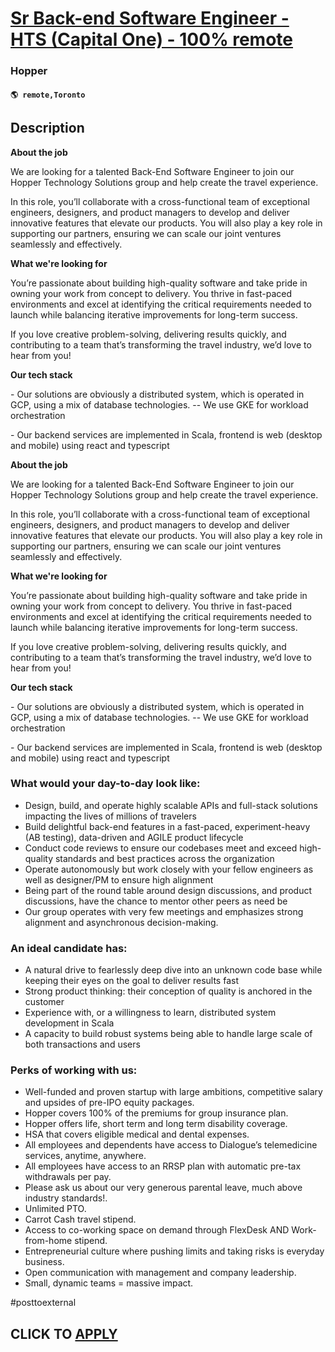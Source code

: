 # [Sr Back-end Software Engineer - HTS (Capital One) - 100% remote](https://www.remotewlb.com/apply/sr-back-end-software-engineer-hts-capital-one-100-remote)  
### Hopper  
#### `🌎 remote,Toronto`  

## Description

 **About the job**

  

We are looking for a talented Back-End Software Engineer to join our Hopper Technology Solutions group and help create the travel experience.

  

In this role, you’ll collaborate with a cross-functional team of exceptional engineers, designers, and product managers to develop and deliver innovative features that elevate our products. You will also play a key role in supporting our partners, ensuring we can scale our joint ventures seamlessly and effectively.

  

 **What we're looking for**

  

You’re passionate about building high-quality software and take pride in owning your work from concept to delivery. You thrive in fast-paced environments and excel at identifying the critical requirements needed to launch while balancing iterative improvements for long-term success.

  

If you love creative problem-solving, delivering results quickly, and contributing to a team that’s transforming the travel industry, we’d love to hear from you!

  

 **Our tech stack**

  

\- Our solutions are obviously a distributed system, which is operated in GCP, using a mix of database technologies. -- We use GKE for workload orchestration

\- Our backend services are implemented in Scala, frontend is web (desktop and mobile) using react and typescript

  

 **About the job**

  

We are looking for a talented Back-End Software Engineer to join our Hopper Technology Solutions group and help create the travel experience.

  

In this role, you’ll collaborate with a cross-functional team of exceptional engineers, designers, and product managers to develop and deliver innovative features that elevate our products. You will also play a key role in supporting our partners, ensuring we can scale our joint ventures seamlessly and effectively.

  

 **What we're looking for**

  

You’re passionate about building high-quality software and take pride in owning your work from concept to delivery. You thrive in fast-paced environments and excel at identifying the critical requirements needed to launch while balancing iterative improvements for long-term success.

  

If you love creative problem-solving, delivering results quickly, and contributing to a team that’s transforming the travel industry, we’d love to hear from you!

  

 **Our tech stack**

  

\- Our solutions are obviously a distributed system, which is operated in GCP, using a mix of database technologies. -- We use GKE for workload orchestration

\- Our backend services are implemented in Scala, frontend is web (desktop and mobile) using react and typescript

  

### What would your day-to-day look like:

* Design, build, and operate highly scalable APIs and full-stack solutions impacting the lives of millions of travelers
* Build delightful back-end features in a fast-paced, experiment-heavy (AB testing), data-driven and AGILE product lifecycle
* Conduct code reviews to ensure our codebases meet and exceed high-quality standards and best practices across the organization
* Operate autonomously but work closely with your fellow engineers as well as designer/PM to ensure high alignment 
* Being part of the round table around design discussions, and product discussions, have the chance to mentor other peers as need be
* Our group operates with very few meetings and emphasizes strong alignment and asynchronous decision-making.

  

### An ideal candidate has:

* A natural drive to fearlessly deep dive into an unknown code base while keeping their eyes on the goal to deliver results fast
* Strong product thinking: their conception of quality is anchored in the customer
* Experience with, or a willingness to learn, distributed system development in Scala
* A capacity to build robust systems being able to handle large scale of both transactions and users

  

### Perks of working with us:

* Well-funded and proven startup with large ambitions, competitive salary and upsides of pre-IPO equity packages.
* Hopper covers 100% of the premiums for group insurance plan.
* Hopper offers life, short term and long term disability coverage.
* HSA that covers eligible medical and dental expenses.
* All employees and dependents have access to Dialogue’s telemedicine services, anytime, anywhere.
* All employees have access to an RRSP plan with automatic pre-tax withdrawals per pay.
* Please ask us about our very generous parental leave, much above industry standards!.
* Unlimited PTO.
* Carrot Cash travel stipend.
* Access to co-working space on demand through FlexDesk AND Work-from-home stipend.
* Entrepreneurial culture where pushing limits and taking risks is everyday business.
* Open communication with management and company leadership.
* Small, dynamic teams = massive impact.

  

#posttoexternal

  
## CLICK TO [APPLY](https://www.remotewlb.com/apply/sr-back-end-software-engineer-hts-capital-one-100-remote)

